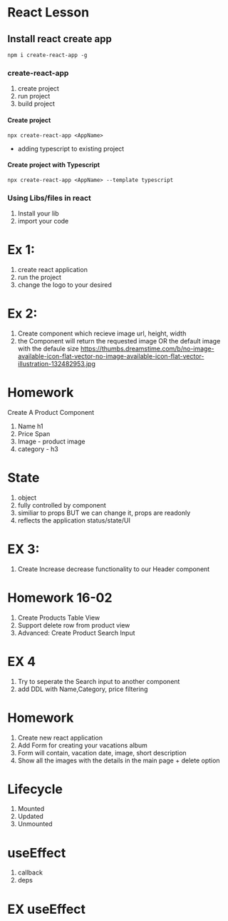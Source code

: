 # React Lesson

## Install react create app
`npm i create-react-app -g`

### create-react-app
1. create project
2. run project
3. build project

#### Create project
`npx create-react-app <AppName>`

-  adding typescript to existing project

#### Create project with Typescript
`npx create-react-app <AppName> --template typescript`


### Using Libs/files in react
1. Install your lib
2. import your code


# Ex 1:
1. create react application
2. run the project
3. change the logo to your desired

# Ex 2: 
1. Create component which recieve image url, height, width
2. the Component will return the requested image OR the default image with the defaule size 
https://thumbs.dreamstime.com/b/no-image-available-icon-flat-vector-no-image-available-icon-flat-vector-illustration-132482953.jpg


# Homework
Create A Product Component
1. Name h1
2. Price Span
3. Image - product image
4. category - h3 



# State
1. object
2. fully controlled by component
3. similiar to props BUT we can change it, props are readonly
4. reflects the application status/state/UI


# EX 3:
1. Create Increase decrease functionality to our Header component 


# Homework 16-02
1. Create Products Table View
2. Support delete row from product view
3. Advanced: Create Product Search Input



# EX 4
1. Try to seperate the Search input to another component
2. add DDL with Name,Category, price filtering 



# Homework
1. Create new react application
2. Add Form for creating your vacations album
3. Form will contain, vacation date, image, short description
4. Show all the images with the details in the main page + delete option



# Lifecycle 
1. Mounted
2. Updated
3. Unmounted


# useEffect
1. callback
2. deps

# EX useEffect
